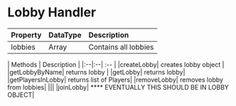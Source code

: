 # Lobby Handler

| Property | DataType | Description |
|:--|:--| :-- |
| lobbies | Array | Contains all lobbies |

| Methods | Description |
|:--|:--| :-- |
|createLobby| creates lobby object |
|getLobbyByName| returns lobby |
|getLobby| returns lobby|
|getPlayersInLobby| returns list of Players|
|removeLobby| removes lobby from lobbies|
|||
|joinLobby| **** EVENTUALLY THIS SHOULD BE IN LOBBY OBJECT|